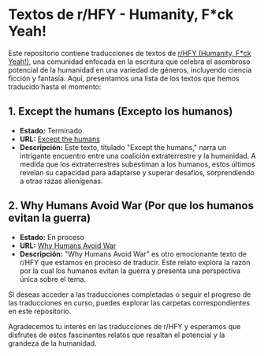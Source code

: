 
# Textos de r/HFY - Humanity, F*ck Yeah!

Este repositorio contiene traducciones de textos de [r/HFY (Humanity, F*ck Yeah!)](https://www.reddit.com/r/HFY/), una comunidad enfocada en la escritura que celebra el asombroso potencial de la humanidad en una variedad de géneros, incluyendo ciencia ficción y fantasía. Aquí, presentamos una lista de los textos que hemos traducido hasta el momento:

## 1. Except the humans (Excepto los humanos)

- **Estado:** Terminado
- **URL:** [Except the humans](https://www.reddit.com/r/HFY/comments/om7agy/except_the_humans/)
- **Descripción:** Este texto, titulado "Except the humans," narra un intrigante encuentro entre una coalición extraterrestre y la humanidad. A medida que los extraterrestres subestiman a los humanos, estos últimos revelan su capacidad para adaptarse y superar desafíos, sorprendiendo a otras razas alienígenas.

## 2. Why Humans Avoid War (Por que los humanos evitan la guerra)

- **Estado:** En proceso
- **URL:** [Why Humans Avoid War](https://www.reddit.com/r/HFY/comments/lvgoah/why_humans_avoid_war/)
- **Descripción:** "Why Humans Avoid War" es otro emocionante texto de r/HFY que estamos en proceso de traducir. Este relato explora la razón por la cual los humanos evitan la guerra y presenta una perspectiva única sobre el tema.

Si deseas acceder a las traducciones completadas o seguir el progreso de las traducciones en curso, puedes explorar las carpetas correspondientes en este repositorio.

Agradecemos tu interés en las traducciones de r/HFY y esperamos que disfrutes de estos fascinantes relatos que resaltan el potencial y la grandeza de la humanidad.
